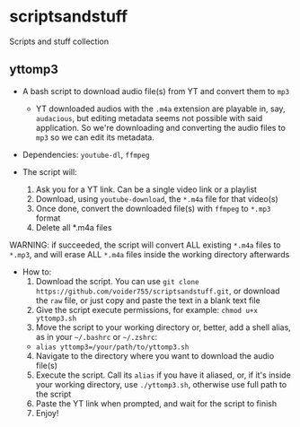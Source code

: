 # scriptsandstuff
Scripts and stuff collection

## yttomp3
- A bash script to download audio file(s) from YT and convert them to `mp3`
  - YT downloaded audios with the `.m4a` extension are playable in, say, `audacious`, but editing metadata seems not possible with said application. So we're downloading and converting the audio files to `mp3` so we can edit its metadata.

- Dependencies: `youtube-dl`, `ffmpeg`

- The script will:
  1. Ask you for a YT link. Can be a single video link or a playlist
  2. Download, using `youtube-download`, the `*.m4a` file for that video(s)
  3. Once done, convert the downloaded file(s) with `ffmpeg` to `*.mp3` format
  4. Delete all \*.m4a files

WARNING: if succeeded, the script will convert ALL existing `*.m4a` files to `*.mp3`, and will erase ALL `*.m4a` files inside the working directory afterwards

- How to:
  1. Download the script. You can use `git clone https://github.com/voider755/scriptsandstuff.git`, or download the `raw` file, or just copy and paste the text in a blank text file
  2. Give the script execute permissions, for example: `chmod u+x yttomp3.sh`
  3. Move the script to your working directory or, better, add a shell alias, as in your `~/.bashrc` or `~/.zshrc`:
    - `alias yttomp3=/your/path/to/yttomp3.sh`
  4. Navigate to the directory where you want to download the audio file(s)
  5. Execute the script. Call its `alias` if you have it aliased, or, if it's inside your working directory, use `./yttomp3.sh`, otherwise use full path to the script
  6. Paste the YT link when prompted, and wait for the script to finish
  7. Enjoy!
